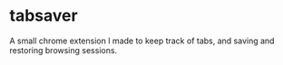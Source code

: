 # tabsaver
A small chrome extension I made to keep track of tabs, and saving and restoring browsing sessions.
